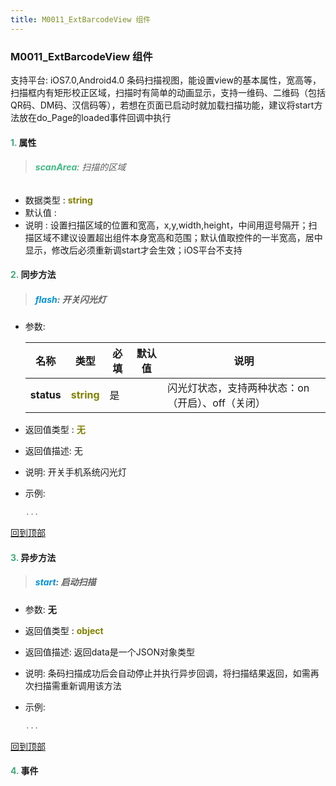 ```yaml
---
title: M0011_ExtBarcodeView 组件
---
```


### M0011_ExtBarcodeView 组件

 支持平台: iOS7.0,Android4.0
 条码扫描视图，能设置view的基本属性，宽高等，扫描框内有矩形校正区域，扫描时有简单的动画显示，支持一维码、二维码（包括QR码、DM码、汉信码等），若想在页面已启动时就加载扫描功能，建议将start方法放在do_Page的loaded事件回调中执行

#### <font color ='#40A977'>**1.**</font> 属性

>###### <font color ='#42b983'>**scanArea**</font>: 扫描的区域

- 数据类型 : <font color ='#808000'>**string**</font>
- 默认值 : 
- 说明 : 设置扫描区域的位置和宽高，x,y,width,height，中间用逗号隔开；扫描区域不建议设置超出组件本身宽高和范围；默认值取控件的一半宽高，居中显示，修改后必须重新调start才会生效；iOS平台不支持

#### <font color ='#40A977'>**2.**</font> 同步方法

>##### <font color ='#0092db'>**flash**</font>: 开关闪光灯

- 参数:

  名称 | 类型 |必填|默认值|说明
  ---- |-------------  |--------------|--------|------
  **status** |<font color ='#808000'>**string**</font> | 是 | |闪光灯状态，支持两种状态：on（开启）、off（关闭）
- 返回值类型 : <font color ='#808000'>**无**</font>
- 返回值描述: 无
- 说明: 开关手机系统闪光灯
- 示例:

  ```javascript
  ...

  ```

[回到顶部](#top)

#### <font color ='#40A977'>**3.**</font> 异步方法

>##### <font color ='#0092db'>**start**</font>: 启动扫描

- 参数: **无**
- 返回值类型 : <font color ='#808000'>**object**</font>
- 返回值描述: 返回data是一个JSON对象类型
- 说明: 条码扫描成功后会自动停止并执行异步回调，将扫描结果返回，如需再次扫描需重新调用该方法
- 示例:

  ```javascript
  ...

  ```

[回到顶部](#top)


#### <font color ='#40A977'>**4.**</font> 事件


